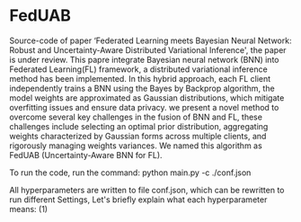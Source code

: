 # FedUAB
Source-code of paper ‘Federated Learning meets Bayesian Neural Network: Robust and Uncertainty-Aware Distributed Variational Inference', the paper is under review.
This papre integrate Bayesian neural network (BNN) into Federated Learning(FL) framework, a distributed variational inference method has been implemented. 
In this hybrid approach, each FL client independently trains a BNN using the Bayes by Backprop algorithm, the model weights are approximated as Gaussian distributions, which mitigate overfitting issues and ensure data privacy.
we present a novel method to overcome several key challenges in the fusion of BNN and FL, these challenges include selecting an optimal prior distribution, aggregating weights characterized by Gaussian forms across multiple clients, and rigorously managing weights variances.
We named this algorithm as FedUAB (Uncertainty-Aware BNN for FL).

To run the code, run the command:   python main.py -c ./conf.json

All hyperparameters are written to file conf.json, which can be rewritten to run different Settings, Let's briefly explain what each hyperparameter means:
(1) 

